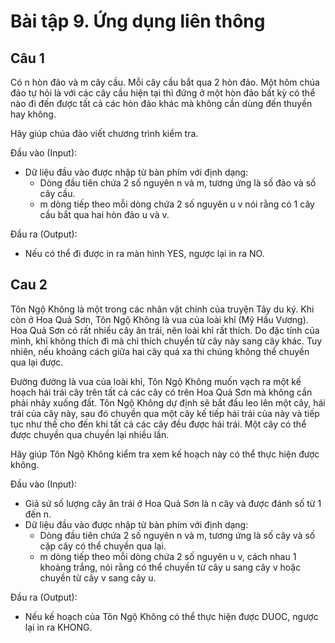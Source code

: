 # Bài tập 9. Ứng dụng liên thông
## Câu 1
Có n hòn đảo và m cây cầu. Mỗi cây cầu bắt qua 2 hòn đảo. Một hôm chúa đảo tự hỏi là với các cây cầu hiện tại thì đứng ở một hòn đảo bất kỳ có thể nào đi đến được tất cả các hòn đảo khác mà không cần dùng đến thuyền hay không.

Hãy giúp chúa đảo viết chương trình kiểm tra.

Đầu vào (Input):
- Dữ liệu đầu vào được nhập từ bàn phím với định dạng:
  - Dòng đầu tiên chứa 2 số nguyên n và m, tương ứng là số đảo và số cây cầu.
  - m dòng tiếp theo mỗi dòng chứa 2 số nguyên u v nói rằng có 1 cây cầu bắt qua hai hòn đảo u và v.

Đầu ra (Output):
- Nếu có thể đi được in ra màn hình YES, ngược lại in ra NO.

## Cau 2
Tôn Ngộ Không là một trong các nhân vật chính của truyện Tây du ký. Khi còn ở Hoa Quả Sơn, Tôn Ngộ Không là vua của loài khỉ (Mỹ Hầu Vương). Hoa Quả Sơn có rất nhiều cây ăn trái, nên loài khỉ rất thích. Do đặc tính của mình, khỉ không thích đi mà chỉ thích chuyền từ cây này sang cây khác. Tuy nhiên, nếu khoảng cách giữa hai cây quá xa thi chúng không thể chuyền qua lại được.

Đường đường là vua của loài khỉ, Tôn Ngộ Không muốn vạch ra một kế hoạch hái trái cây trên tất cả các cây có trên Hoa Quả Sơn mà không cần phải nhảy xuống đất. Tôn Ngộ Không dự định sẽ bắt đầu leo lên một cây, hái trái của cây này, sau đó chuyền qua một cây kế tiếp hái trái của này và tiếp tục như thế cho đến khi tất cả các cây đều được hái trái. Một cây có thể được chuyền qua chuyền lại nhiều lần.

Hãy giúp Tôn Ngộ Không kiểm tra xem kế hoạch này có thể thực hiện được không.

Đầu vào (Input):
- Giả sử số lượng cây ăn trái ở Hoa Quả Sơn là n cây và được đánh số từ 1 đến n.
- Dữ liệu đầu vào được nhập từ bàn phím với định dạng:
  - Dòng đầu tiên chứa 2 số nguyên n và m, tương ứng là số cây và số cặp cây có thể chuyền qua lại.
  - m dòng tiếp theo mỗi dòng chứa 2 số nguyên u v, cách nhau 1 khoảng trắng, nói rằng có thể chuyền từ cây u sang cây v hoặc chuyền từ cây v sang cây u.

Đầu ra (Output):
- Nếu kế hoạch của Tôn Ngộ Không có thể thực hiện được DUOC, ngược lại in ra KHONG.

